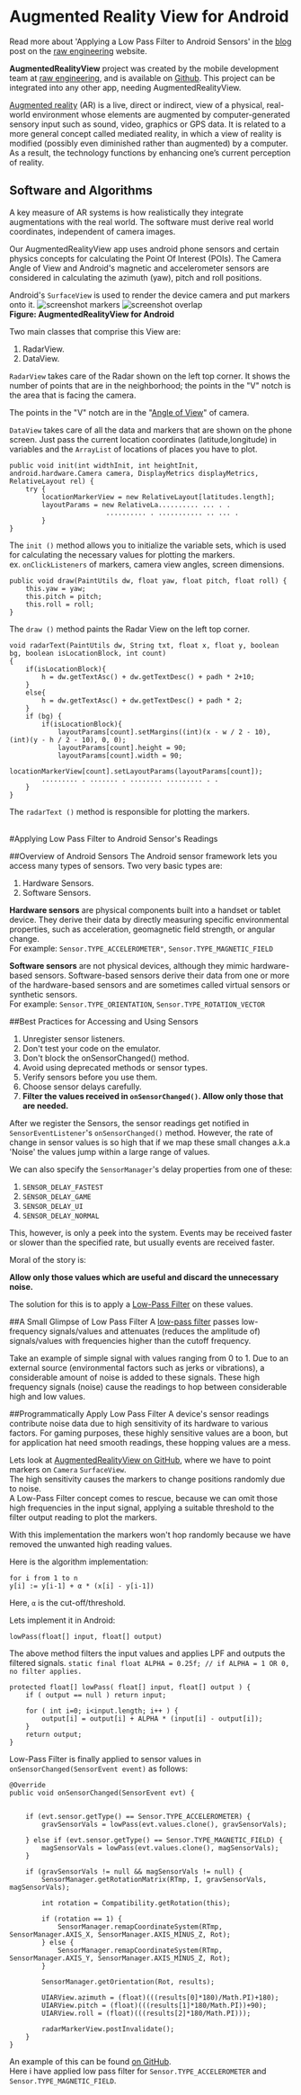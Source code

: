 # Augmented Reality View for Android 


Read more about 'Applying a Low Pass Filter to Android Sensors' in the [blog](http://www.raweng.com/blog/2013/05/28/applying-low-pass-filter-to-android-sensors-readings/) post on the [raw engineering](http://www.raweng.com/) website.<br>

**AugmentedRealityView** project was created by the mobile development team at [raw engineering](http://raweng.com "raw engineering."), and is available on [Github](https://github.com/Bhide/AugmentedRealityView.git). This project can be integrated into any other app, needing AugmentedRealityView.


[Augmented reality](http://en.wikipedia.org/wiki/Augmented_reality) (AR) is a live, direct or indirect, view of a physical, real-world environment whose elements are augmented by computer-generated sensory input such as sound, video, graphics or GPS data. It is related to a more general concept called mediated reality, in which a view of reality is modified (possibly even diminished rather than augmented) by a computer. As a result, the technology functions by enhancing one’s current perception of reality.


## Software and Algorithms 
A key measure of AR systems is how realistically they integrate augmentations with the real world. The software must derive real world coordinates, independent of camera images.

Our AugmentedRealityView app uses android phone sensors and certain physics concepts for calculating the Point Of Interest (POIs).
The Camera Angle of View and Android's magnetic and accelerometer sensors are considered in calculating the azimuth (yaw), pitch and roll positions.

Android's `SurfaceView` is used to render the device camera and put markers onto it.
![screenshot markers](https://raw.github.com/Bhide/AugmentedRealityView/master/screenshots/ARView.png)
![screenshot overlap](https://raw.github.com/Bhide/AugmentedRealityView/master/screenshots/places_near_list.png)
<br>**Figure: AugmentedRealityView for Android**

Two main classes that comprise this View are:

1. RadarView.
2. DataView.

`RadarView` takes care of the Radar shown on the left top corner. It shows the number of points that are in the neighborhood; the points in the "V" notch is the area that is facing the camera.

The points in the "V" notch are in the "[Angle of View](http://en.wikipedia.org/wiki/Angle_of_view)" of camera.

`DataView` takes care of all the data and markers that are shown on the phone screen. Just pass the current location coordinates (latitude,longitude) in variables and the `ArrayList` of locations of places you have to plot.  

	public void init(int widthInit, int heightInit, android.hardware.Camera camera, DisplayMetrics displayMetrics, RelativeLayout rel) {
		try {
			locationMarkerView = new RelativeLayout[latitudes.length];
			layoutParams = new RelativeLa.......... ... . .
	                        .......... . ........... .. ... .
		    }
	}  
	
	
The `init ()` method allows you to initialize the variable sets, which is used for calculating the necessary values for plotting the markers.   
ex. `onClickListeners` of markers, camera view angles, screen dimensions.  


	public void draw(PaintUtils dw, float yaw, float pitch, float roll) {
		this.yaw = yaw;
		this.pitch = pitch;
		this.roll = roll;	
	}


The `draw ()` method paints the Radar View on the left top corner.

	void radarText(PaintUtils dw, String txt, float x, float y, boolean bg, boolean isLocationBlock, int count) 		
	{
		if(isLocationBlock){
			h = dw.getTextAsc() + dw.getTextDesc() + padh * 2+10;
		}
		else{
			h = dw.getTextAsc() + dw.getTextDesc() + padh * 2;
		}
		if (bg) {
			if(isLocationBlock){
				layoutParams[count].setMargins((int)(x - w / 2 - 10), (int)(y - h / 2 - 10), 0, 0);
				layoutParams[count].height = 90;
				layoutParams[count].width = 90;
				locationMarkerView[count].setLayoutParams(layoutParams[count]);
			......... . ....... . ........ ......... . .
		}
	}
		
The `radarText ()` method is responsible for plotting the markers.<br><br>

#Applying Low Pass Filter to Android Sensor's Readings

##Overview of Android Sensors 
The Android sensor framework lets you access many types of sensors. Two very basic types are:
		
1. Hardware Sensors.
2. Software Sensors.

**Hardware sensors** are physical components built into a handset or tablet device. They derive their data by directly measuring specific environmental properties, such as acceleration, geomagnetic field strength, or angular change.  
For example: `Sensor.TYPE_ACCELEROMETER"`, `Sensor.TYPE_MAGNETIC_FIELD`

**Software sensors** are not physical devices, although they mimic hardware-based sensors. Software-based sensors derive their data from one or more of the hardware-based sensors and are sometimes called virtual sensors or synthetic sensors.  
For example: `Sensor.TYPE_ORIENTATION`, `Sensor.TYPE_ROTATION_VECTOR`

##Best Practices for Accessing and Using Sensors 
1. Unregister sensor listeners.
2. Don't test your code on the emulator.
3. Don't block the onSensorChanged() method.
4. Avoid using deprecated methods or sensor types.
5. Verify sensors before you use them.
6. Choose sensor delays carefully.
7. **Filter the values received in `onSensorChanged()`. Allow only those that are needed.**

After we register the Sensors, the sensor readings get notified in `SensorEventListener`'s `onSensorChanged()` method. However, the rate of change in sensor values is so high that if we map these small changes a.k.a 'Noise' the values jump within a large range of values.    

We can also specify the `SensorManager`'s delay properties from one of these:

1. `SENSOR_DELAY_FASTEST`
2. `SENSOR_DELAY_GAME`
3. `SENSOR_DELAY_UI`
4. `SENSOR_DELAY_NORMAL`  

This, however, is only a peek into the system. Events may be received faster or slower than the specified rate, but usually events are received faster.    

Moral of the story is:

**Allow only those values which are useful and discard the unnecessary noise.**

The solution for this is to apply a [Low-Pass Filter](http://en.wikipedia.org/wiki/Low-pass_filter) on these values.

##A Small Glimpse of Low Pass Filter 
A [low-pass filter](http://en.wikipedia.org/wiki/Low-pass_filter) passes low-frequency signals/values and attenuates (reduces the amplitude of) signals/values with frequencies higher than the cutoff frequency.   

Take an example of simple signal with values ranging from 0 to 1.
Due to an external source (environmental factors such as jerks or vibrations), a considerable amount of noise is added to these signals. These high frequency signals (noise) cause the readings to hop between considerable high and low values.

##Programmatically Apply Low Pass Filter 
A device's sensor readings contribute noise data due to high sensitivity of its hardware to various factors. For gaming purposes, these highly sensitive values are a boon, but for application hat need smooth readings, these hopping values are a mess.

Lets look at [AugmentedRealityView on GitHub](https://github.com/raweng/augmented-reality-view), where we have to point markers on `Camera` `SurfaceView`.  
The high sensitivity causes the markers to change positions randomly due to noise.<br>
A Low-Pass Filter concept comes to rescue, because we can omit those high frequencies in the input signal, applying a suitable threshold to the filter output reading to plot the markers.

With this implementation the markers won't hop randomly because we have removed the unwanted high reading values.

Here is the algorithm implementation:  

```
for i from 1 to n  
y[i] := y[i-1] + α * (x[i] - y[i-1])
```  

Here, `α` is the cut-off/threshold.

Lets implement it in Android:

```
lowPass(float[] input, float[] output)
```

The above method filters the input values and applies LPF and outputs the filtered signals.  `static final float ALPHA = 0.25f; // if ALPHA = 1 OR 0, no filter applies.`

	protected float[] lowPass( float[] input, float[] output ) {
	    if ( output == null ) return input;
	     
	    for ( int i=0; i<input.length; i++ ) {
	        output[i] = output[i] + ALPHA * (input[i] - output[i]);
	    }
	    return output;
	}

Low-Pass Filter is finally applied to sensor values in `onSensorChanged(SensorEvent event)` as follows:

	@Override
	public void onSensorChanged(SensorEvent evt) {


		if (evt.sensor.getType() == Sensor.TYPE_ACCELEROMETER) {
			gravSensorVals = lowPass(evt.values.clone(), gravSensorVals);

		} else if (evt.sensor.getType() == Sensor.TYPE_MAGNETIC_FIELD) {
			magSensorVals = lowPass(evt.values.clone(), magSensorVals);
		}
		
		if (gravSensorVals != null && magSensorVals != null) {
			SensorManager.getRotationMatrix(RTmp, I, gravSensorVals, magSensorVals);

			int rotation = Compatibility.getRotation(this);

			if (rotation == 1) {
				SensorManager.remapCoordinateSystem(RTmp, SensorManager.AXIS_X, SensorManager.AXIS_MINUS_Z, Rot);
			} else {
				SensorManager.remapCoordinateSystem(RTmp, SensorManager.AXIS_Y, SensorManager.AXIS_MINUS_Z, Rot);
			}

			SensorManager.getOrientation(Rot, results);

			UIARView.azimuth = (float)(((results[0]*180)/Math.PI)+180);
			UIARView.pitch = (float)(((results[1]*180/Math.PI))+90);
			UIARView.roll = (float)(((results[2]*180/Math.PI)));

			radarMarkerView.postInvalidate();
		}
	}

An example of this can be found [on GitHub](https://github.com/raweng/augmented-reality-view).  
Here i have applied low pass filter for `Sensor.TYPE_ACCELEROMETER` and `Sensor.TYPE_MAGNETIC_FIELD`.

